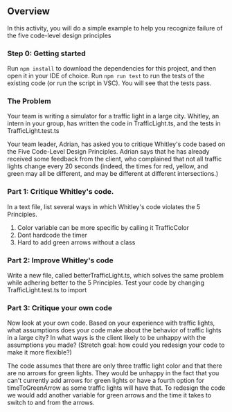 

## Overview
In this activity, you will do a simple example to help you recognize failure of the five code-level design principles 

### Step 0: Getting started
Run `npm install` to download the dependencies for this project, and then open it in your IDE of choice. 
Run `npm run test` to run the tests of the existing code (or run the script in VSC).  You will see that the tests pass.

### The Problem

Your team is writing a simulator for a traffic light in a large city.  Whitley, an intern in your group, has written the code in TrafficLight.ts, and the tests in TrafficLight.test.ts

Your team leader, Adrian, has asked you to critique Whitley's code based on the Five Code-Level Design Principles.  Adrian says that he has already received some feedback from the client, who complained that not all traffic lights change every 20 seconds (indeed, the times for red, yellow, and green may all be different, and may be different at different intersections.)

### Part 1: Critique Whitley's code.

In a text file, list several ways in which Whitley's code violates the 5 Principles.

1. Color variable can be more specific by calling it TrafficColor
2. Dont hardcode the timer
3. Hard to add green arrows without a class

### Part 2: Improve Whitley's code

Write a new file, called betterTrafficLight.ts, which solves the same problem while adhering better to the 5 Principles.  Test your code by changing TrafficLight.test.ts to import 

### Part 3: Critique your own code

Now look at your own code.  Based on your experience with traffic lights, what assumptions does your code make about the behavior of traffic lights in a large city?  In what ways is the client likely to be unhappy with the assumptions you made?  (Stretch goal: how could you redesign your code to make it more flexible?)

The code assumes that there are only three traffic light color and that there are no arrows for green lights. They would be unhappy in the fact that you can't currently add arrows for green lights or have a fourth option for timeToGreenArrow as some traffic lights will have that. To redesign the code we would add another variable for green arrows and the time it takes to switch to and from the arrows.
